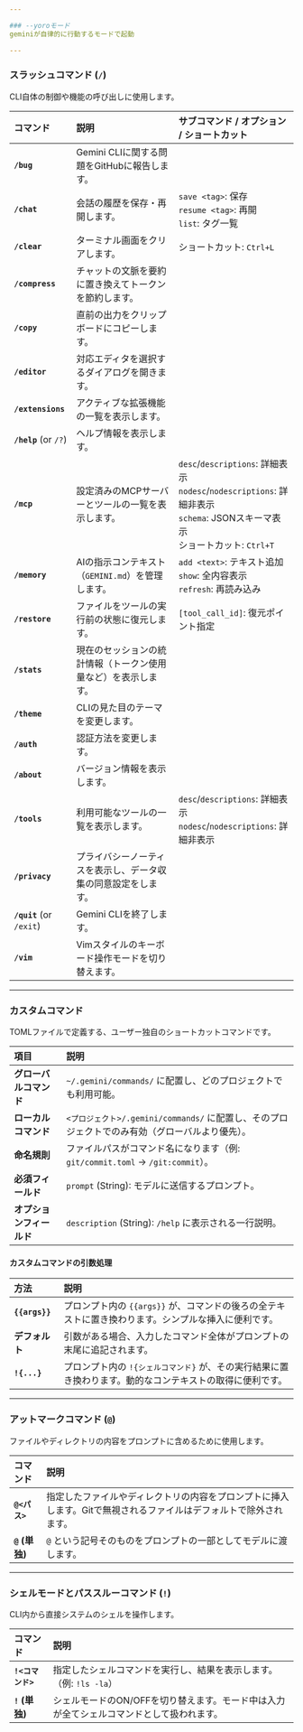 ```yaml
---

### --yoroモード 
geminiが自律的に行動するモードで起動

---
```



### スラッシュコマンド (`/`)
CLI自体の制御や機能の呼び出しに使用します。

| コマンド | 説明 | サブコマンド / オプション / ショートカット |
| :--- | :--- | :--- |
| **`/bug`** | Gemini CLIに関する問題をGitHubに報告します。 | |
| **`/chat`** | 会話の履歴を保存・再開します。 | `save <tag>`: 保存<br>`resume <tag>`: 再開<br>`list`: タグ一覧 |
| **`/clear`** | ターミナル画面をクリアします。 | ショートカット: `Ctrl+L` |
| **`/compress`** | チャットの文脈を要約に置き換えてトークンを節約します。 | |
| **`/copy`** | 直前の出力をクリップボードにコピーします。 | |
| **`/editor`** | 対応エディタを選択するダイアログを開きます。 | |
| **`/extensions`** | アクティブな拡張機能の一覧を表示します。 | |
| **`/help`** (or `/?`) | ヘルプ情報を表示します。 | |
| **`/mcp`** | 設定済みのMCPサーバーとツールの一覧を表示します。 | `desc`/`descriptions`: 詳細表示<br>`nodesc`/`nodescriptions`: 詳細非表示<br>`schema`: JSONスキーマ表示<br>ショートカット: `Ctrl+T` |
| **`/memory`** | AIの指示コンテキスト（`GEMINI.md`）を管理します。 | `add <text>`: テキスト追加<br>`show`: 全内容表示<br>`refresh`: 再読み込み |
| **`/restore`** | ファイルをツールの実行前の状態に復元します。 | `[tool_call_id]`: 復元ポイント指定 |
| **`/stats`** | 現在のセッションの統計情報（トークン使用量など）を表示します。 | |
| **`/theme`** | CLIの見た目のテーマを変更します。 | |
| **`/auth`** | 認証方法を変更します。 | |
| **`/about`** | バージョン情報を表示します。 | |
| **`/tools`** | 利用可能なツールの一覧を表示します。 | `desc`/`descriptions`: 詳細表示<br>`nodesc`/`nodescriptions`: 詳細非表示 |
| **`/privacy`** | プライバシーノーティスを表示し、データ収集の同意設定をします。 | |
| **`/quit`** (or `/exit`) | Gemini CLIを終了します。 | |
| **`/vim`** | Vimスタイルのキーボード操作モードを切り替えます。 | |

---

### カスタムコマンド
TOMLファイルで定義する、ユーザー独自のショートカットコマンドです。

| 項目 | 説明 |
| :--- | :--- |
| **グローバルコマンド** | `~/.gemini/commands/` に配置し、どのプロジェクトでも利用可能。 |
| **ローカルコマンド** | `<プロジェクト>/.gemini/commands/` に配置し、そのプロジェクトでのみ有効（グローバルより優先）。 |
| **命名規則** | ファイルパスがコマンド名になります（例: `git/commit.toml` → `/git:commit`）。 |
| **必須フィールド** | `prompt` (String): モデルに送信するプロンプト。 |
| **オプションフィールド** | `description` (String): `/help` に表示される一行説明。 |

#### **カスタムコマンドの引数処理**

| 方法 | 説明 |
| :--- | :--- |
| **`{{args}}`** | プロンプト内の `{{args}}` が、コマンドの後ろの全テキストに置き換わります。シンプルな挿入に便利です。 |
| **デフォルト** | 引数がある場合、入力したコマンド全体がプロンプトの末尾に追記されます。 |
| **`!{...}`** | プロンプト内の `!{シェルコマンド}` が、その実行結果に置き換わります。動的なコンテキストの取得に便利です。 |

---

### アットマークコマンド (`@`)
ファイルやディレクトリの内容をプロンプトに含めるために使用します。

| コマンド | 説明 |
| :--- | :--- |
| **`@<パス>`** | 指定したファイルやディレクトリの内容をプロンプトに挿入します。Gitで無視されるファイルはデフォルトで除外されます。 |
| **`@` (単独)** | `@` という記号そのものをプロンプトの一部としてモデルに渡します。 |

---

### シェルモードとパススルーコマンド (`!`)
CLI内から直接システムのシェルを操作します。

| コマンド | 説明 |
| :--- | :--- |
| **`!<コマンド>`** | 指定したシェルコマンドを実行し、結果を表示します。（例: `!ls -la`） |
| **`!` (単独)** | シェルモードのON/OFFを切り替えます。モード中は入力が全てシェルコマンドとして扱われます。 |

